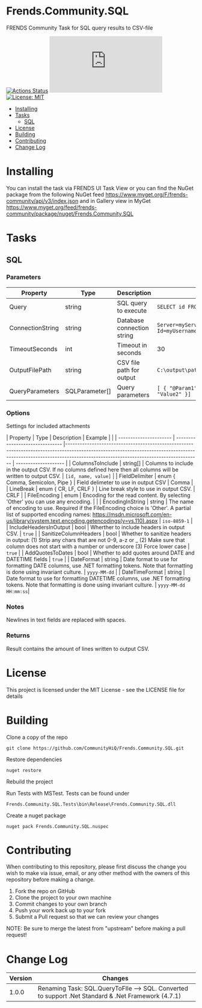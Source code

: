 # Frends.Community.SQL

FRENDS Community Task for SQL query results to CSV-file

[![Actions Status](https://github.com/CommunityHiQ/Frends.Community.SQL/workflows/PackAndPushAfterMerge/badge.svg)](https://github.com/CommunityHiQ/Frends.Community.SQL/actions) ![MyGet](https://img.shields.io/myget/frends-community/v/Frends.Community.SQL) [![License: MIT](https://img.shields.io/badge/License-MIT-yellow.svg)](https://opensource.org/licenses/MIT) 

- [Installing](#installing)
- [Tasks](#tasks)
     - [SQL](#SQL)
- [License](#license)
- [Building](#building)
- [Contributing](#contributing)
- [Change Log](#change-log)

# Installing

You can install the task via FRENDS UI Task View or you can find the NuGet package from the following NuGet feed
https://www.myget.org/F/frends-community/api/v3/index.json and in Gallery view in MyGet https://www.myget.org/feed/frends-community/package/nuget/Frends.Community.SQL

# Tasks

## SQL

### Parameters

| Property             | Type                 | Description                          | Example                                                                             |
| ---------------------| ---------------------| ------------------------------------ | ----------------------------------------------------------------------------------- |
| Query                | string               | SQL query to execute                 | `SELECT id FROM foo`                                                                |
| ConnectionString     | string               | Database connection string           | `Server=myServerAddress;Database=myDataBase;User Id=myUsername;Password=myPassword` |
| TimeoutSeconds       | int                  | Timeout in seconds                   | 30                                                                                  |
| OutputFilePath       | string               | CSV file path for output             | `C:\output\path.csv`                                                                |
| QueryParameters      | SQLParameter[]       | Query parameters                     | `[ { "@Param1", "Value1" }, { "@Param2", "Value2" }]`                               |

### Options

Settings for included attachments

| Property               | Type                            | Description                                                                                                                                                                                                        | Example              |                                                                                                                                                        |
| ---------------------- | ------------------------------- |------------------------------------------------------------------------------------------------------------------------------------------------------------------------------------------------------------------- | -------------------- |
| ColumnsToInclude       | string[]                        | Columns to include in the output CSV. If no columns defined here then all columns will be written to output CSV.                                                                                                   | `[id, name, value]`  |
| FieldDelimiter         | enum { Comma, Semicolon, Pipe } | Field delimeter to use in output CSV                                                                                                                                                                               | Comma                |
| LineBreak              | enum { CR, LF, CRLF }           | Line break style to use in output CSV.                                                                                                                                                                             | CRLF                 |
| FileEncoding           | enum                            | Encoding for the read content. By selecting 'Other' you can use any encoding.                                                                                                                                      |                      |
| EncodingInString       | string                          | The name of encoding to use. Required if the FileEncoding choice is 'Other'. A partial list of supported encoding names: https://msdn.microsoft.com/en-us/library/system.text.encoding.getencodings(v=vs.110).aspx | `iso-8859-1`         |
| IncludeHeadersInOutput | bool                            | Wherther to include headers in output CSV.                                                                                                                                                                         | `true`               |
| SanitizeColumnHeaders  | bool                            | Whether to sanitize headers in output: (1) Strip any chars that are not 0-9, a-z or _ (2) Make sure that column does not start with a number or underscore (3) Force lower case                                    | `true`               |
| AddQuotesToDates       | bool                            | Whether to add quotes around DATE and DATETIME fields                                                                                                                                                              | `true`               |
| DateFormat             | string                          | Date format to use for formatting DATE columns, use .NET formatting tokens. Note that formatting is done using invariant culture.                                                                                  | `yyyy-MM-dd`         |
| DateTimeFormat         | string                          | Date format to use for formatting DATETIME columns, use .NET formatting tokens. Note that formatting is done using invariant culture.                                                                              | `yyyy-MM-dd HH:mm:ss`|

### Notes
Newlines in text fields are replaced with spaces.

### Returns

Result contains the amount of lines written to output CSV.

# License

This project is licensed under the MIT License - see the LICENSE file for details

# Building

Clone a copy of the repo

`git clone https://github.com/CommunityHiQ/Frends.Community.SQL.git`

Restore dependencies

`nuget restore`

Rebuild the project

Run Tests with MSTest. Tests can be found under

`Frends.Community.SQL.Tests\bin\Release\Frends.Community.SQL.dll`

Create a nuget package

`nuget pack Frends.Community.SQL.nuspec`

# Contributing
When contributing to this repository, please first discuss the change you wish to make via issue, email, or any other method with the owners of this repository before making a change.

1. Fork the repo on GitHub
2. Clone the project to your own machine
3. Commit changes to your own branch
4. Push your work back up to your fork
5. Submit a Pull request so that we can review your changes

NOTE: Be sure to merge the latest from "upstream" before making a pull request!

# Change Log

| Version | Changes                                                                                                   |
| ------- | --------------------------------------------------------------------------------------------------------- |
| 1.0.0   | Renaming Task: SQL.QueryToFIle --> SQL. Converted to support .Net Standard & .Net Framework (4.7.1)       |
